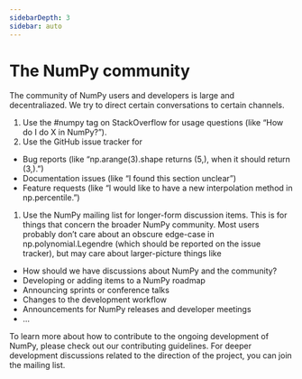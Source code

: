 ```yaml
---
sidebarDepth: 3
sidebar: auto
---
```


# The NumPy community

The community of NumPy users and developers is large and decentraliazed. We try to direct certain conversations to certain channels.

1. Use the #numpy tag on StackOverflow for usage questions (like “How do I do X in NumPy?”).
1. Use the GitHub issue tracker for
  - Bug reports (like “np.arange(3).shape returns (5,), when it should return (3,).”)
  - Documentation issues (like “I found this section unclear”)
  - Feature requests (like “I would like to have a new interpolation method in np.percentile.”)
1. Use the NumPy mailing list for longer-form discussion items. This is for things that concern the broader NumPy community. Most users probably don’t care about an obscure edge-case in np.polynomial.Legendre (which should be reported on the issue tracker), but may care about larger-picture things like
  - How should we have discussions about NumPy and the community?
  - Developing or adding items to a NumPy roadmap
  - Announcing sprints or conference talks
  - Changes to the development workflow
  - Announcements for NumPy releases and developer meetings
  - …

To learn more about how to contribute to the ongoing development of NumPy, please check out our contributing guidelines. For deeper development discussions related to the direction of the project, you can join the mailing list.